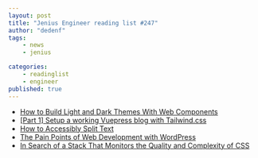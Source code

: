 ```yaml
---
layout: post
title: "Jenius Engineer reading list #247"
author: "dedenf"
tags:
    - news
    - jenius

categories:
    - readinglist
    - engineer
published: true
---
```


- [How to Build Light and Dark Themes With Web Components](https://medium.com/better-programming/how-to-build-dark-and-light-theme-with-web-components-a63ca1570bfe)
- [[Part 1] Setup a working Vuepress blog with Tailwind.css](https://www.amie-chen.com/blog/20190206-build-a-site-with-vuepress-part1.html)
- [How to Accessibly Split Text](https://css-irl.info/how-to-accessibly-split-text/)
- [The Pain Points of Web Development with WordPress](https://medium.com/young-coder/the-pain-points-of-web-development-with-wordpress-9bbaf5393202)
- [In Search of a Stack That Monitors the Quality and Complexity of CSS ](https://css-tricks.com/in-search-of-a-stack-that-monitors-the-quality-and-complexity-of-css/)